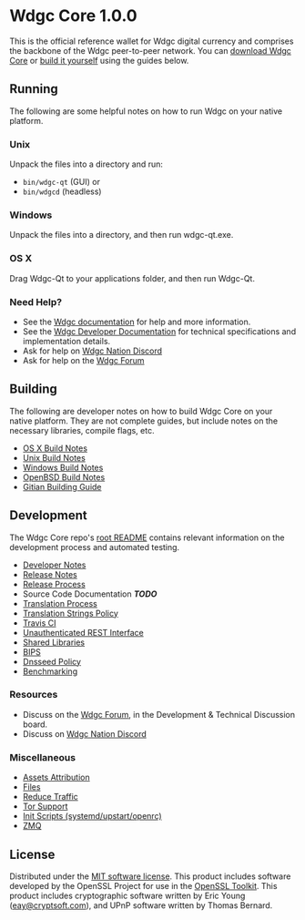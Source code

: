 Wdgc Core 1.0.0
=====================

This is the official reference wallet for Wdgc digital currency and comprises the backbone of the Wdgc peer-to-peer network. You can [download Wdgc Core](https://www.wdgc.org/downloads/) or [build it yourself](#building) using the guides below.

Running
---------------------
The following are some helpful notes on how to run Wdgc on your native platform.

### Unix

Unpack the files into a directory and run:

- `bin/wdgc-qt` (GUI) or
- `bin/wdgcd` (headless)

### Windows

Unpack the files into a directory, and then run wdgc-qt.exe.

### OS X

Drag Wdgc-Qt to your applications folder, and then run Wdgc-Qt.

### Need Help?

* See the [Wdgc documentation](https://docs.wdgc.org)
for help and more information.
* See the [Wdgc Developer Documentation](https://wdgc-docs.github.io/) 
for technical specifications and implementation details.
* Ask for help on [Wdgc Nation Discord](http://wdgcchat.org)
* Ask for help on the [Wdgc Forum](https://wdgc.org/forum)

Building
---------------------
The following are developer notes on how to build Wdgc Core on your native platform. They are not complete guides, but include notes on the necessary libraries, compile flags, etc.

- [OS X Build Notes](build-osx.md)
- [Unix Build Notes](build-unix.md)
- [Windows Build Notes](build-windows.md)
- [OpenBSD Build Notes](build-openbsd.md)
- [Gitian Building Guide](gitian-building.md)

Development
---------------------
The Wdgc Core repo's [root README](/README.md) contains relevant information on the development process and automated testing.

- [Developer Notes](developer-notes.md)
- [Release Notes](release-notes.md)
- [Release Process](release-process.md)
- Source Code Documentation ***TODO***
- [Translation Process](translation_process.md)
- [Translation Strings Policy](translation_strings_policy.md)
- [Travis CI](travis-ci.md)
- [Unauthenticated REST Interface](REST-interface.md)
- [Shared Libraries](shared-libraries.md)
- [BIPS](bips.md)
- [Dnsseed Policy](dnsseed-policy.md)
- [Benchmarking](benchmarking.md)

### Resources
* Discuss on the [Wdgc Forum](https://wdgc.org/forum), in the Development & Technical Discussion board.
* Discuss on [Wdgc Nation Discord](http://wdgcchat.org)

### Miscellaneous
- [Assets Attribution](assets-attribution.md)
- [Files](files.md)
- [Reduce Traffic](reduce-traffic.md)
- [Tor Support](tor.md)
- [Init Scripts (systemd/upstart/openrc)](init.md)
- [ZMQ](zmq.md)

License
---------------------
Distributed under the [MIT software license](/COPYING).
This product includes software developed by the OpenSSL Project for use in the [OpenSSL Toolkit](https://www.openssl.org/). This product includes
cryptographic software written by Eric Young ([eay@cryptsoft.com](mailto:eay@cryptsoft.com)), and UPnP software written by Thomas Bernard.
